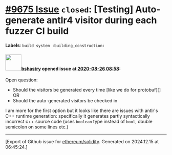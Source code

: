# [\#9675 Issue](https://github.com/ethereum/solidity/issues/9675) `closed`: [Testing] Auto-generate antlr4 visitor during each fuzzer CI build
**Labels**: `build system :building_construction:`


#### <img src="https://avatars.githubusercontent.com/u/2388185?v=4" width="50">[bshastry](https://github.com/bshastry) opened issue at [2020-08-26 08:58](https://github.com/ethereum/solidity/issues/9675):

Open question:
  - Should the visitors be generated every time [like we do for protobuf][] OR
  - Should the auto-generated visitors be checked in

I am more for the first option but it looks like there are issues with antlr's C++ runtime generation: specifically it generates partly syntactically incorrect c++ source code (uses `boolean` type instead of `bool`, double semicolon on some lines etc.)




-------------------------------------------------------------------------------



[Export of Github issue for [ethereum/solidity](https://github.com/ethereum/solidity). Generated on 2024.12.15 at 06:45:24.]
